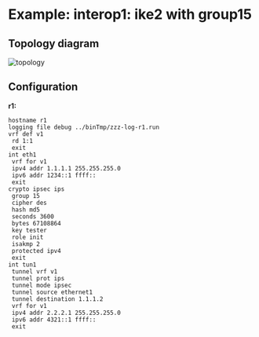 # Example: interop1: ike2 with group15

## **Topology diagram**

![topology](/img/intop1-ike213.tst.png)

## **Configuration**

**r1:**
```
hostname r1
logging file debug ../binTmp/zzz-log-r1.run
vrf def v1
 rd 1:1
 exit
int eth1
 vrf for v1
 ipv4 addr 1.1.1.1 255.255.255.0
 ipv6 addr 1234::1 ffff::
 exit
crypto ipsec ips
 group 15
 cipher des
 hash md5
 seconds 3600
 bytes 67108864
 key tester
 role init
 isakmp 2
 protected ipv4
 exit
int tun1
 tunnel vrf v1
 tunnel prot ips
 tunnel mode ipsec
 tunnel source ethernet1
 tunnel destination 1.1.1.2
 vrf for v1
 ipv4 addr 2.2.2.1 255.255.255.0
 ipv6 addr 4321::1 ffff::
 exit
```

